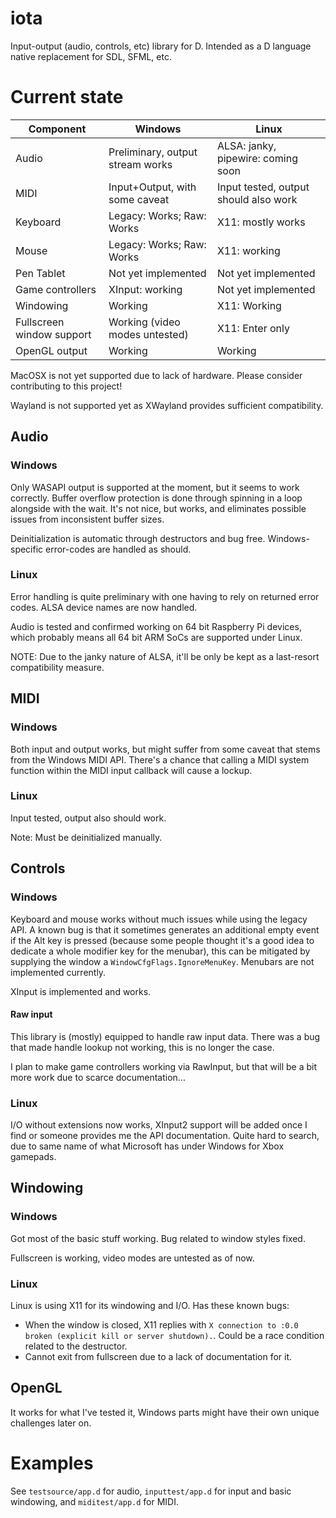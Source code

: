 # iota
Input-output (audio, controls, etc) library for D. Intended as a D language native replacement for SDL, SFML, etc.

# Current state

|Component                 |Windows                             |Linux                               |
|--------------------------|------------------------------------|------------------------------------|
|Audio                     |Preliminary, output stream works    |ALSA: janky, pipewire: coming soon  |
|MIDI                      |Input+Output, with some caveat      |Input tested, output should also work|
|Keyboard                  |Legacy: Works; Raw: Works           |X11: mostly works                   |
|Mouse                     |Legacy: Works; Raw: Works           |X11: working                        |
|Pen Tablet                |Not yet implemented                 |Not yet implemented                 |
|Game controllers          |XInput: working                     |Not yet implemented                 |
|Windowing                 |Working                             |X11: Working                        |
|Fullscreen window support |Working (video modes untested)      |X11: Enter only                     |
|OpenGL output             |Working                             |Working                             |

MacOSX is not yet supported due to lack of hardware. Please consider contributing to this project!

Wayland is not supported yet as XWayland provides sufficient compatibility.

## Audio

### Windows

Only WASAPI output is supported at the moment, but it seems to work correctly. Buffer overflow protection is done through spinning in a loop alongside with the wait. It's not nice, but works, and eliminates possible issues from inconsistent buffer sizes.

Deinitialization is automatic through destructors and bug free. Windows-specific error-codes are handled as should.

### Linux

Error handling is quite preliminary with one having to rely on returned error codes. ALSA device names are now handled.

Audio is tested and confirmed working on 64 bit Raspberry Pi devices, which probably means all 64 bit ARM SoCs are supported under Linux.

NOTE: Due to the janky nature of ALSA, it'll be only be kept as a last-resort compatibility measure.

## MIDI

### Windows

Both input and output works, but might suffer from some caveat that stems from the Windows MIDI API. There's a chance that calling a MIDI system function within the MIDI input callback will cause a lockup.

### Linux

Input tested, output also should work.

Note: Must be deinitialized manually.

## Controls

### Windows

Keyboard and mouse works without much issues while using the legacy API. A known bug is that it sometimes generates an additional empty event if the Alt key is pressed (because some people thought it's a good idea to dedicate a whole modifier key for the menubar), this can be mitigated by supplying the window a `WindowCfgFlags.IgnoreMenuKey`. Menubars are not implemented currently.

XInput is implemented and works.

#### Raw input

This library is (mostly) equipped to handle raw input data. There was a bug that made handle lookup not working, this is no longer the case.

I plan to make game controllers working via RawInput, but that will be a bit more work due to scarce documentation...

### Linux

I/O without extensions now works, XInput2 support will be added once I find or someone provides me the API documentation. Quite hard to search, due to same name of what Microsoft has under Windows for Xbox gamepads.

## Windowing

### Windows

Got most of the basic stuff working. Bug related to window styles fixed.

Fullscreen is working, video modes are untested as of now.

### Linux

Linux is using X11 for its windowing and I/O. Has these known bugs:
* When the window is closed, X11 replies with `X connection to :0.0 broken (explicit kill or server shutdown).`. Could be a race condition related to the destructor.
* Cannot exit from fullscreen due to a lack of documentation for it.

## OpenGL

It works for what I've tested it, Windows parts might have their own unique challenges later on.

# Examples

See `testsource/app.d` for audio, `inputtest/app.d` for input and basic windowing, and `miditest/app.d` for MIDI.
